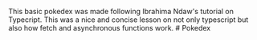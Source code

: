 This basic pokedex was made following Ibrahima Ndaw's tutorial on Typecript. This was a nice and concise lesson on not only typescript but also how fetch and asynchronous functions work.
#   P o k e d e x  
 